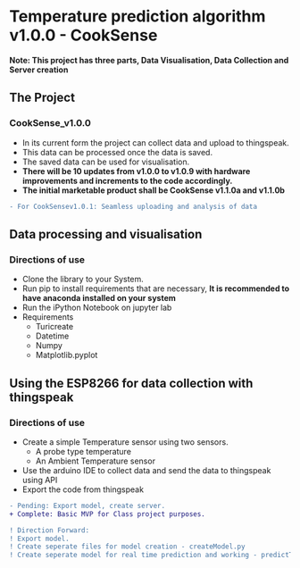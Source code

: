 # Temperature prediction algorithm v1.0.0 - CookSense
**Note: This project has three parts, Data Visualisation, Data Collection and Server creation**
## The Project
### CookSense_v1.0.0
- In its current form the project can collect data and upload to thingspeak.
- This data can be processed once the data is saved.
- The saved data can be used for visualisation.
- **There will be 10 updates from v1.0.0 to v1.0.9 with hardware improvements and increments to the code accordingly.**
- **The initial marketable product shall be CookSense v1.1.0a and v1.1.0b**
```diff
- For CookSensev1.0.1: Seamless uploading and analysis of data
```

## Data processing and visualisation
### Directions of use
- Clone the library to your System.
- Run pip to install requirements that are necessary, **It is recommended to have anaconda installed on your system**
- Run the iPython Notebook on jupyter lab
- Requirements
  - Turicreate
  - Datetime
  - Numpy
  - Matplotlib.pyplot

## Using the ESP8266 for data collection with thingspeak
### Directions of use
- Create a simple Temperature sensor using two sensors.
  - A probe type temperature
  - An Ambient Temperature sensor
- Use the arduino IDE to collect data and send the data to thingspeak using API
- Export the code from thingspeak

```diff
- Pending: Export model, create server.
+ Complete: Basic MVP for Class project purposes.

! Direction Forward:
! Export model.
! Create seperate files for model creation - createModel.py
! Create seperate model for real time prediction and working - predictTemp.py
```
